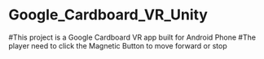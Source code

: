 # Google_Cardboard_VR_Unity
#This project is a Google Cardboard VR app built for Android Phone
#The player need to click the Magnetic Button to move forward or stop
